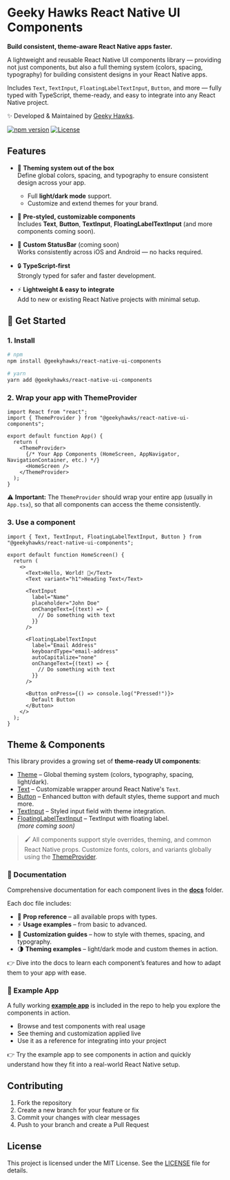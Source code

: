 # Geeky Hawks React Native UI Components

**Build consistent, theme-aware React Native apps faster.**

A lightweight and reusable React Native UI components library — providing not just components, but also a full theming system (colors, spacing, typography) for building consistent designs in your React Native apps.  

Includes `Text`, `TextInput`, `FloatingLabelTextInput`, `Button`, and more — fully typed with TypeScript, theme-ready, and easy to integrate into any React Native project.  

✨ Developed & Maintained by [Geeky Hawks](https://www.geekyhawks.com).

[![npm version](https://img.shields.io/npm/v/@geekyhawks/react-native-ui-components.svg)](https://www.npmjs.com/package/@geekyhawks/react-native-ui-components)
[![License](https://img.shields.io/npm/l/@geekyhawks/react-native-ui-components.svg)](LICENSE)


## Features

- 🎨 **Theming system out of the box**  
  Define global colors, spacing, and typography to ensure consistent design across your app.  
  - Full **light/dark mode** support.  
  - Customize and extend themes for your brand.  

- 🧩 **Pre-styled, customizable components**  
  Includes **Text**, **Button**, **TextInput**, **FloatingLabelTextInput** (and more components coming soon).  

- 📱 **Custom StatusBar** (coming soon)  
  Works consistently across iOS and Android — no hacks required.  

- 🔒 **TypeScript-first**  
  Strongly typed for safer and faster development.  

- ⚡ **Lightweight & easy to integrate**  
  Add to new or existing React Native projects with minimal setup.  


## 🚀 Get Started

### 1. Install

```bash
# npm
npm install @geekyhawks/react-native-ui-components

# yarn
yarn add @geekyhawks/react-native-ui-components
```

### 2. Wrap your app with ThemeProvider

```tsx
import React from "react";
import { ThemeProvider } from "@geekyhawks/react-native-ui-components";

export default function App() {
  return (
    <ThemeProvider>
      {/* Your App Components (HomeScreen, AppNavigator, NavigationContainer, etc.) */}
      <HomeScreen />
    </ThemeProvider>
  );
}
```

⚠️ **Important:** The `ThemeProvider` should wrap your entire app (usually in `App.tsx`), so that all components can access the theme consistently.

### 3. Use a component

```tsx
import { Text, TextInput, FloatingLabelTextInput, Button } from "@geekyhawks/react-native-ui-components";

export default function HomeScreen() {
  return (
    <>
      <Text>Hello, World! 👋</Text>
      <Text variant="h1">Heading Text</Text>

      <TextInput
        label="Name"
        placeholder="John Doe"
        onChangeText={(text) => {
          // Do something with text
        }}
      />

      <FloatingLabelTextInput
        label="Email Address"
        keyboardType="email-address"
        autoCapitalize="none"
        onChangeText={(text) => {
          // Do something with text
        }}
      />

      <Button onPress={() => console.log("Pressed!")}>
        Default Button
      </Button>
    </>
  );
}
```

## Theme & Components

This library provides a growing set of **theme-ready UI components**:

- [Theme](https://github.com/GeekyHawks/react-native-ui-components/blob/main/docs/Theme.md) – Global theming system (colors, typography, spacing, light/dark).
- [Text](https://github.com/GeekyHawks/react-native-ui-components/blob/main/docs/Text.md) – Customizable wrapper around React Native's `Text`.
- [Button](https://github.com/GeekyHawks/react-native-ui-components/blob/main/docs/Button.md) – Enhanced button with default styles, theme support and much more.
- [TextInput](https://github.com/GeekyHawks/react-native-ui-components/blob/main/docs/TextInput.md) – Styled input field with theme integration.
- [FloatingLabelTextInput](https://github.com/GeekyHawks/react-native-ui-components/blob/main/docs/FloatingLabelTextInput.md) – TextInput with floating label.  
_(more coming soon)_

> 🖌️ All components support style overrides, theming, and common React Native props. Customize fonts, colors, and variants globally using the [ThemeProvider](https://github.com/GeekyHawks/react-native-ui-components/blob/main/docs/Theme.md).

### 📘 Documentation

Comprehensive documentation for each component lives in the [**docs**](https://github.com/GeekyHawks/react-native-ui-components/tree/main/docs) folder.  

Each doc file includes:
- 📖 **Prop reference** – all available props with types.  
- ⚡ **Usage examples** – from basic to advanced.  
- 🎨 **Customization guides** – how to style with themes, spacing, and typography.  
- 🌗 **Theming examples** – light/dark mode and custom themes in action.  

👉 Dive into the docs to learn each component’s features and how to adapt them to your app with ease.

### 📱 Example App

A fully working [**example app**](https://github.com/GeekyHawks/react-native-ui-components/tree/main/example) is included in the repo to help you explore the components in action.  

- Browse and test components with real usage  
- See theming and customization applied live  
- Use it as a reference for integrating into your project  

👉 Try the example app to see components in action and quickly understand how they fit into a real-world React Native setup.


## Contributing

1. Fork the repository  
2. Create a new branch for your feature or fix  
3. Commit your changes with clear messages  
4. Push to your branch and create a Pull Request  


## License

This project is licensed under the MIT License. See the [LICENSE](./LICENSE) file for details.
